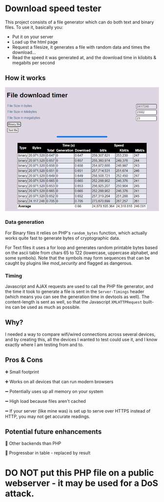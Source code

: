 # Download speed tester
This project consists of a file generator which can do both text and binary files. 
To use it, basically you: 
* Put it on your server
* Load up the html page
* Request a filesize, it generates a file with random data and times the download...
* Read the speed it was generated at, and the download time in kilobits & megabits per second

## How it works

![screenshot with sample](screenshot/2020-11-26_22-45_screenshot.png)

### Data generation
For Binary files it relies on PHP's `random_bytes` function, which actually works quite fast to generate bytes of cryptographic data.

For Text files it uses a for loop and generates random printable bytes based on the ascii table from chars 65 to 122 (lowercase, uppercase alphabet, and some symbols).
Note that the symbols may form sequences that can be caught by plugins like *mod_security* and flagged as dangerous.

### Timing
Javascript and AJAX requests are used to call the PHP file generator, and the time it took to generate a file is sent in the `Server-Timings` header (which means you can see the generation time in devtools as well). The content-length is sent as well, so that the Javascript `XMLHTTPRequest` built-ins can be used as much as possible.

## Why?

I needed a way to compare wifi/wired connections across several devices, and by creating this, all the devices I wanted to test could use it, and I know exactly where I am testing from and to.

## Pros & Cons
:heavy_plus_sign: Small footprint

:heavy_plus_sign: Works on all devices that can run modern browsers

:heavy_minus_sign: Potentially uses up all memory on your system

:heavy_minus_sign: High load because files aren't cached

:heavy_minus_sign: If your server (like mine was) is set up to serve over HTTPS instead of HTTP, you may not get accurate readings.

## Potential future enhancements
:memo: Other backends than PHP

:memo: Progressbar in table - replaced by result

# **DO NOT put this PHP file on a public webserver - it may be used for a DoS attack.**


